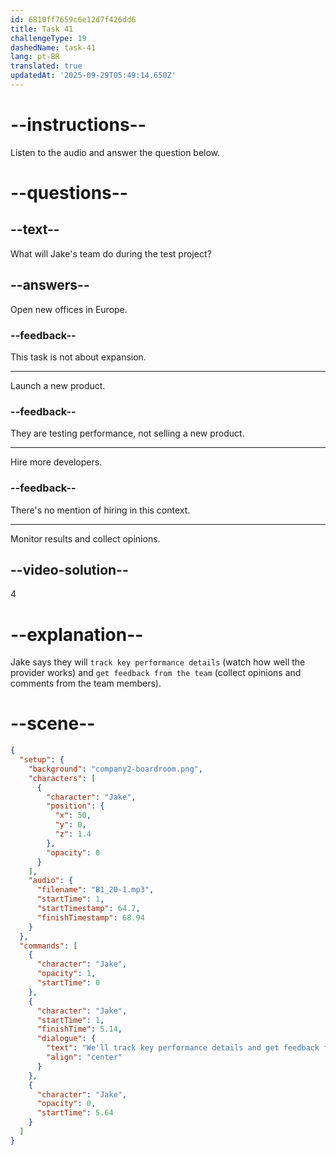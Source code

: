 ```yaml
---
id: 6810ff7659c6e12d7f426dd6
title: Task 41
challengeType: 19
dashedName: task-41
lang: pt-BR
translated: true
updatedAt: '2025-09-29T05:49:14.650Z'
---
```


<!-- (Audio) Jake: We'll track key performance details and get feedback from the team. -->

# --instructions--

Listen to the audio and answer the question below.

# --questions--

## --text--

What will Jake's team do during the test project?

## --answers--

Open new offices in Europe.

### --feedback--

This task is not about expansion.

---

Launch a new product.

### --feedback--

They are testing performance, not selling a new product.

---

Hire more developers.

### --feedback--

There's no mention of hiring in this context.

---

Monitor results and collect opinions.

## --video-solution--

4

# --explanation--

Jake says they will `track key performance details` (watch how well the provider works) and `get feedback from the team` (collect opinions and comments from the team members).

# --scene--

```json
{
  "setup": {
    "background": "company2-boardroom.png",
    "characters": [
      {
        "character": "Jake",
        "position": {
          "x": 50,
          "y": 0,
          "z": 1.4
        },
        "opacity": 0
      }
    ],
    "audio": {
      "filename": "B1_20-1.mp3",
      "startTime": 1,
      "startTimestamp": 64.7,
      "finishTimestamp": 68.94
    }
  },
  "commands": [
    {
      "character": "Jake",
      "opacity": 1,
      "startTime": 0
    },
    {
      "character": "Jake",
      "startTime": 1,
      "finishTime": 5.14,
      "dialogue": {
        "text": "We'll track key performance details and get feedback from the team.",
        "align": "center"
      }
    },
    {
      "character": "Jake",
      "opacity": 0,
      "startTime": 5.64
    }
  ]
}
```
